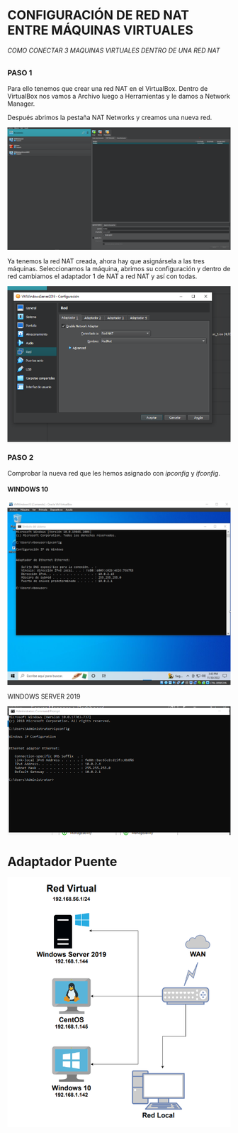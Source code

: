 # CONFIGURACIÓN DE RED NAT ENTRE MÁQUINAS VIRTUALES

###### COMO CONECTAR 3 MAQUINAS VIRTUALES DENTRO DE UNA RED NAT



### PASO 1

Para ello tenemos que crear una red NAT en el VirtualBox.
Dentro de VirtualBox nos vamos a Archivo  luego a  Herramientas y le damos a Network Manager.

Después abrimos la pestaña NAT Networks y creamos una nueva red.

![](img/Red01.png)

Ya tenemos la red NAT creada, ahora hay que asignársela a las tres máquinas.
Seleccionamos la máquina, abrimos su configuración y dentro de red cambiamos el adaptador 1 de NAT a red NAT y así con todas.

![](img/Red02.png)

### PASO 2

Comprobar la nueva red que les hemos asignado con *ipconfig* y *ifconfig*.

#### WINDOWS 10

![](img/foto3.png)

WINDOWS SERVER 2019

![](img/foto4.png)



# Adaptador Puente

![](img/AdaptadorPuente.png)
